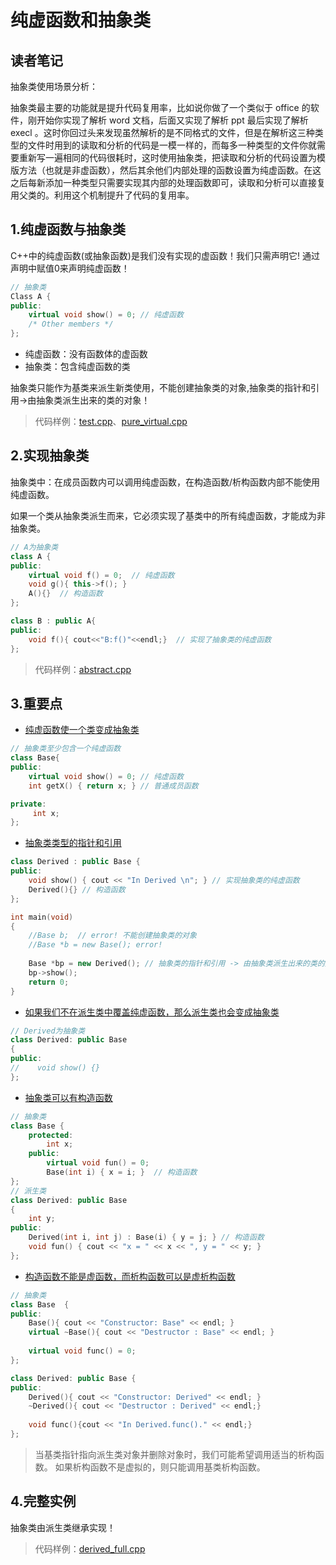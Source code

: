 # 纯虚函数和抽象类

## 读者笔记

抽象类使用场景分析：

抽象类最主要的功能就是提升代码复用率，比如说你做了一个类似于 office 的软件，刚开始你实现了解析 word 文档，后面又实现了解析 ppt 最后实现了解析 execl 。这时你回过头来发现虽然解析的是不同格式的文件，但是在解析这三种类型的文件时用到的读取和分析的代码是一模一样的，而每多一种类型的文件你就需要重新写一遍相同的代码很耗时，这时使用抽象类，把读取和分析的代码设置为模版方法（也就是非虚函数），然后其余他们内部处理的函数设置为纯虚函数。在这之后每新添加一种类型只需要实现其内部的处理函数即可，读取和分析可以直接复用父类的。利用这个机制提升了代码的复用率。

## 1.纯虚函数与抽象类

C++中的纯虚函数(或抽象函数)是我们没有实现的虚函数！我们只需声明它! 通过声明中赋值0来声明纯虚函数！
```cpp
// 抽象类
Class A {
public: 
    virtual void show() = 0; // 纯虚函数
    /* Other members */
}; 
```

 * 纯虚函数：没有函数体的虚函数
 * 抽象类：包含纯虚函数的类

抽象类只能作为基类来派生新类使用，不能创建抽象类的对象,抽象类的指针和引用->由抽象类派生出来的类的对象！

> 代码样例：[test.cpp](./test.cpp)、[pure_virtual.cpp](./pure_virtual.cpp)

## 2.实现抽象类

抽象类中：在成员函数内可以调用纯虚函数，在构造函数/析构函数内部不能使用纯虚函数。

如果一个类从抽象类派生而来，它必须实现了基类中的所有纯虚函数，才能成为非抽象类。
```cpp
// A为抽象类
class A {
public:
    virtual void f() = 0;  // 纯虚函数
    void g(){ this->f(); }
    A(){}  // 构造函数
};

class B : public A{
public:
    void f(){ cout<<"B:f()"<<endl;}  // 实现了抽象类的纯虚函数
};
```

> 代码样例：[abstract.cpp](./abstract.cpp)

## 3.重要点

- [纯虚函数使一个类变成抽象类](./interesting_facts1.cpp)
```cpp
// 抽象类至少包含一个纯虚函数
class Base{
public: 
    virtual void show() = 0; // 纯虚函数
    int getX() { return x; } // 普通成员函数

private:
     int x; 
}; 
```

- [抽象类类型的指针和引用](./interesting_facts2.cpp)
```cpp
class Derived : public Base { 
public: 
    void show() { cout << "In Derived \n"; } // 实现抽象类的纯虚函数
    Derived(){} // 构造函数
}; 

int main(void) 
{ 
    //Base b;  // error! 不能创建抽象类的对象
    //Base *b = new Base(); error!
    
    Base *bp = new Derived(); // 抽象类的指针和引用 -> 由抽象类派生出来的类的对象
    bp->show();
    return 0; 
}
```

- [如果我们不在派生类中覆盖纯虚函数，那么派生类也会变成抽象类](./interesting_facts3.cpp)
```cpp
// Derived为抽象类
class Derived: public Base 
{ 
public: 
//    void show() {}
}; 
```

- [抽象类可以有构造函数](./interesting_facts4.cpp)
```cpp
// 抽象类
class Base { 
    protected: 
        int x; 
    public: 
        virtual void fun() = 0; 
        Base(int i) { x = i; }  // 构造函数
}; 
// 派生类
class Derived: public Base 
{ 
    int y; 
public: 
    Derived(int i, int j) : Base(i) { y = j; } // 构造函数
    void fun() { cout << "x = " << x << ", y = " << y; }
}; 
```

- [构造函数不能是虚函数，而析构函数可以是虚析构函数](./interesting_facts5.cpp)
```cpp
// 抽象类
class Base  {
public:
    Base(){ cout << "Constructor: Base" << endl; }
    virtual ~Base(){ cout << "Destructor : Base" << endl; }
    
    virtual void func() = 0;
};

class Derived: public Base {
public:
    Derived(){ cout << "Constructor: Derived" << endl; }
    ~Derived(){ cout << "Destructor : Derived" << endl;}
    
    void func(){cout << "In Derived.func()." << endl;}
};
```
>当基类指针指向派生类对象并删除对象时，我们可能希望调用适当的析构函数。
> 如果析构函数不是虚拟的，则只能调用基类析构函数。

## 4.完整实例

抽象类由派生类继承实现！

> 代码样例：[derived_full.cpp](./derived_full.cpp)
